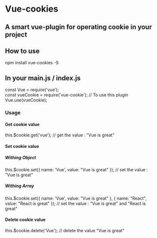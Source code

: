 # Vue-cookies
## A smart vue-plugin for operating cookie in your project

## How to use
npm install vue-cookies -S

## In your main.js / index.js
const Vue = require('vue'); <br/>
const vueCookie = require('vue-cookie');
// To use this plugin
Vue.use(vueCookie);

### Usage
#### Get cookie value
this.$cookie.get('vue');
// get the value : "Vue is great"

#### Set cookie value
##### Withing Object
this.$cookie.set({
  name: 'Vue',
  value: "Vue is great"
});
// set the value : "Vue is great"

##### Withing Array
this.$cookie.set({
  name: 'Vue',
  value: "Vue is great"
}, {
  name: "React",
  value: "React is great"
});
// set the value : "Vue is great" and "React is great"

#### Delete cookie value
this.$cookie.delete('Vue');
// delete the value "Vue is great"